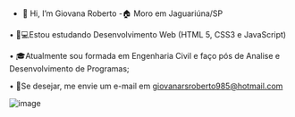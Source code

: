 
- 👋 Hi, I’m  Giovana Roberto
-🏠  Moro em Jaguariúna/SP

•	🎯💻Estou estudando Desenvolvimento Web (HTML 5, CSS3 e JavaScript)

•	🎓Atualmente sou formada em Engenharia Civil e faço pós de Analise e Desenvolvimento de Programas;

•	📩Se desejar, me envie um e-mail em giovanarsroberto985@hotmail.com


![image](https://user-images.githubusercontent.com/117125157/208266369-0670a550-e121-48c5-a2e8-8515ae10a643.png)
